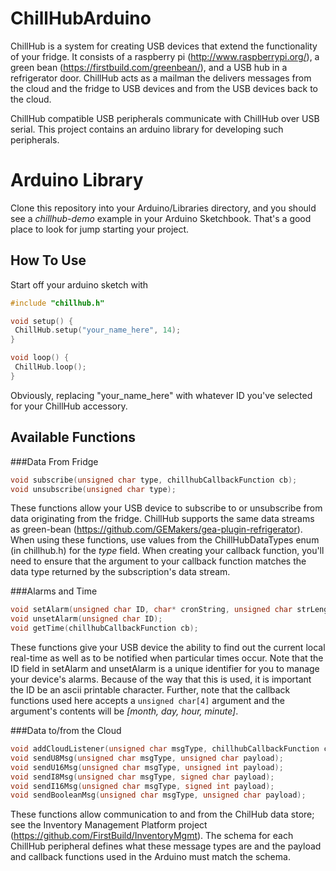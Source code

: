 ChillHubArduino
===============
ChillHub is a system for creating USB devices that extend the functionality of your fridge.  It consists of a raspberry pi (http://www.raspberrypi.org/), a green bean (https://firstbuild.com/greenbean/), and a USB hub in a refrigerator door.  ChillHub acts as a mailman the delivers messages from the cloud and the fridge to USB devices and from the USB devices back to the cloud.

ChillHub compatible USB peripherals communicate with ChillHub over USB serial.  This project contains an arduino library for developing such peripherals.

Arduino Library
===============
Clone this repository into your Arduino/Libraries directory, and you should see a _chillhub-demo_ example in your Arduino Sketchbook.  That's a good place to look for jump starting your project.

How To Use
----------
Start off your arduino sketch with
```c++
#include "chillhub.h"

void setup() {
 ChillHub.setup("your_name_here", 14);
}

void loop() {
 ChillHub.loop();
}
```
Obviously, replacing "your_name_here" with whatever ID you've selected for your ChillHub accessory.

Available Functions
-------------------
###Data From Fridge
```c++
void subscribe(unsigned char type, chillhubCallbackFunction cb);
void unsubscribe(unsigned char type);
```
These functions allow your USB device to subscribe to or unsubscribe from data originating from the fridge.  ChillHub supports the same data streams as green-bean (https://github.com/GEMakers/gea-plugin-refrigerator).  When using these functions, use values from the ChillHubDataTypes enum (in chillhub.h) for the _type_ field.  When creating your callback function, you'll need to ensure that the argument to your callback function matches the data type returned by the subscription's data stream.

###Alarms and Time
```c++
void setAlarm(unsigned char ID, char* cronString, unsigned char strLength, chillhubCallbackFunction cb);
void unsetAlarm(unsigned char ID);
void getTime(chillhubCallbackFunction cb);
```
These functions give your USB device the ability to find out the current local real-time as well as to be notified when particular times occur.  Note that the ID field in setAlarm and unsetAlarm is a unique identifier for you to manage your device's alarms.  Because of the way that this is used, it is important the ID be an ascii printable character.  Further, note that the callback functions used here accepts a ```unsigned char[4]``` argument and the argument's contents will be _[month, day, hour, minute]_.

###Data to/from the Cloud
```c++
void addCloudListener(unsigned char msgType, chillhubCallbackFunction cb);
void sendU8Msg(unsigned char msgType, unsigned char payload);
void sendU16Msg(unsigned char msgType, unsigned int payload);
void sendI8Msg(unsigned char msgType, signed char payload);
void sendI16Msg(unsigned char msgType, signed int payload);
void sendBooleanMsg(unsigned char msgType, unsigned char payload);
```
These functions allow communication to and from the ChilHub data store; see the Inventory Management Platform project (https://github.com/FirstBuild/InventoryMgmt).  The schema for each ChillHub peripheral defines what these message types are and the payload and callback functions used in the Arduino must match the schema.
